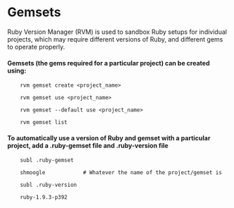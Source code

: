 # Gemsets

Ruby Version Manager (RVM) is used to sandbox Ruby setups for individual projects, which may require different versions of Ruby, and different gems to operate properly. 

#### Gemsets (the gems required for a particular project) can be created using:

		rvm gemset create <project_name>
		
		rvm gemset use <project_name>
		
		rvm gemset --default use <project_name>
		
		rvm gemset list
		
#### To automatically use a version of Ruby and gemset with a particular project, add a .ruby-gemset file and .ruby-version file

		subl .ruby-gemset

		shmoogle 			# Whatever the name of the project/gemset is
		
		subl .ruby-version
		
		ruby-1.9.3-p392	